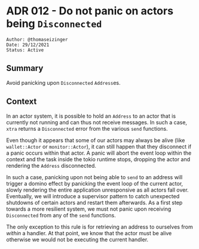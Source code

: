 # ADR 012 - Do not panic on actors being `Disconnected`

```
Author: @thomaseizinger
Date: 29/12/2021
Status: Active
```

## Summary

Avoid panicking upon `Disconnected` `Address`es.

## Context

In an actor system, it is possible to hold an `Address` to an actor that is currently not running and can thus not receive messages.
In such a case, `xtra` returns a `Disconnected` error from the various `send` functions.

Even though it appears that some of our actors may always be alive (like `wallet::Actor` or `monitor::Actor`), it can still happen that they disconnect if a panic occurs within that actor.
A panic will abort the event loop within the context and the task inside the tokio runtime stops, dropping the actor and rendering the `Address` disconnected.

In such a case, panicking upon not being able to `send` to an address will trigger a domino effect by panicking the event loop of the current actor, slowly rendering the entire application unresponsive as all actors fall over.
Eventually, we will introduce a supervisor pattern to catch unexpected shutdowns of certain actors and restart them afterwards.
As a first step towards a more resilient system, we must not panic upon receiving `Disconnected` from any of the `send` functions.

The only exception to this rule is for retrieving an address to ourselves from _within_ a handler.
At that point, we know that the actor must be alive otherwise we would not be executing the current handler.

